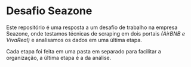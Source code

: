 # Desafio Seazone

Este repositório é uma resposta a um desafio de trabalho na empresa Seazone, onde testamos técnicas de scraping em dois portais *(AirBNB e VivaReal)* e analisamos os dados em uma última etapa.

Cada etapa foi feita em uma pasta em separado para facilitar a organização, a última etapa é a da análise.
